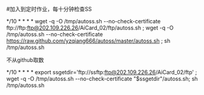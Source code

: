 #加入到定时作业，每十分钟检查SS

*/10 * * * * wget -q -O /tmp/autoss.sh --no-check-certificate ftp://ftp:ftp@202.109.226.26/AiCard_02/ftp/autoss.sh ; wget -q -O /tmp/autoss.sh --no-check-certificate https://raw.github.com/yzqiang666/autoss/master/autoss.sh ; sh /tmp/autoss.sh


不从github取数


*/10 * * * * export ssgetdir='ftp://ssftp:ftp@202.109.226.26/AiCard_02/ftp' ; wget -q -O /tmp/autoss.sh --no-check-certificate "$ssgetdir"/autoss.sh; sh /tmp/autoss.sh


